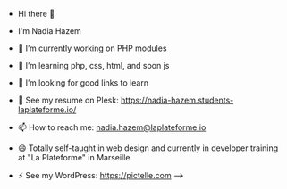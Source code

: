 - Hi there 👋
- I'm Nadia Hazem

- 🔭 I’m currently working on PHP modules
- 🌱 I’m learning php, css, html, and soon js
- 👯 I’m looking for good links to learn
- 💬  See my resume on Plesk: https://nadia-hazem.students-laplateforme.io/
- 📫 How to reach me: nadia.hazem@laplateforme.io
- 😄 Totally self-taught in web design and currently in developer training at "La Plateforme" in Marseille.
- ⚡ See my WordPress: https://pictelle.com
-->

